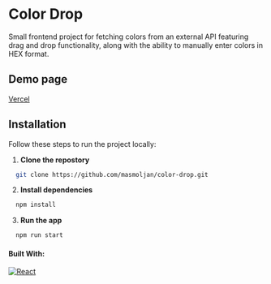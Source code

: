 # Color Drop

Small frontend project for fetching colors from an external API featuring 
drag and drop functionality, along with the ability to manually enter colors
in HEX format.

## Demo page
[Vercel](color-drop-kappa.vercel.app)

## Installation

Follow these steps to run the project locally:

1. **Clone the repostory**
```bash
  git clone https://github.com/masmoljan/color-drop.git
```

2. **Install dependencies**
```bash
  npm install
```

3. **Run the app**
```bash
  npm run start
```

#### Built With:

[![React](https://img.shields.io/badge/react-%2320232a.svg?style=for-the-badge&logo=react&logoColor=%2361DAFB)](https://reactjs.org/)
